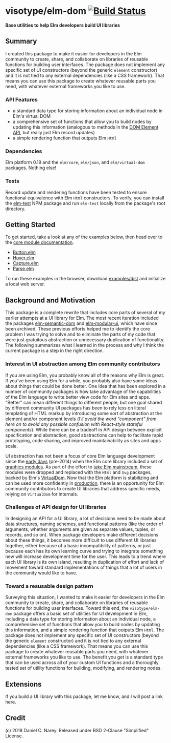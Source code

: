 # visotype/elm-dom [![Build Status](https://travis-ci.com/visotype/elm-dom.svg?branch=master)](https://travis-ci.com/visotype/elm-dom)
**Base utilities to help Elm developers build UI libraries**

## Summary

I created this package to make it easier for developers in the Elm community to create, share, and collaborate on libraries of reusable functions for building user interfaces. The package does not implement any specific set of UI constructors (beyond the generic `element` constructor) and it is not tied to any external dependencies (like a CSS framework). That means you can use this package to create whatever reusable parts you need, with whatever external frameworks you like to use.

### API Features

- a standard data type for storing information about an individual node in Elm's virtual DOM
- a comprehensive set of functions that allow you to build nodes by updating this information (analogous to methods in the [DOM Element API](https://developer.mozilla.org/en-US/docs/Web/API/Element#Methods), but really just Elm record updates)
- a simple rendering function that outputs Elm `Html`

### Dependencies

Elm platform 0.19 and the `elm/core`, `elm/json`, and `elm/virtual-dom`
packages. Nothing else!

### Tests

Record update and rendering functions have been tested to ensure functional
equivalence with Elm `Html` constructors. To verify, you can install the
[elm-test](https://www.npmjs.com/package/elm-test) NPM package and run
`elm-test` locally from the package's root directory.

## Getting Started

To get started, take a look at any of the examples below, then head over to the
[core module documentation](https://package.elm-lang.org/packages/visotype/elm-dom/latest/Dom).

- [Button.elm](https://github.com/visotype/elm-dom/blob/master/examples/src/Button.elm)
- [Hover.elm](https://github.com/visotype/elm-dom/blob/master/examples/src/Hover.elm)
- [Capture.elm](https://github.com/visotype/elm-dom/blob/master/examples/src/Capture.elm)
- [Parse.elm](https://github.com/visotype/elm-dom/blob/master/examples/src/Parse.elm)

To run these examples in the browser, download [examples/dist](https://github.com/visotype/elm-dom/tree/master/examples/dist) and initialize a local web server.

## Background and Motivation

This package is a complete rewrite that includes core parts of several of my earlier
attempts at a UI library for Elm. The most recent iteration included the packages
[elm-semantic-dom](https://github.com/danielnarey/elm-semantic-dom)
and
[elm-modular-ui](https://github.com/danielnarey/elm-modular-ui), which have since
been archived. These previous efforts helped me to identify the core problem I
was trying to solve and to eliminate the parts of my code that were just gratuitous
abstraction or unnecessary duplication of functionality. The following summarizes
what I learned in the process and why I think the current package is a step in the
right direction.

### Interest in UI abstraction among Elm community contributors

If you are using Elm, you probably know all of the reasons why Elm is great. If
you've been using Elm for a while, you probably also have some ideas about
things that could be done better. One idea that has been explored in a number
of community packages is how take advantage of the capabilities of the Elm
language to write better view code for Elm sites and apps. "Better" can mean
different things to different people, but one goal shared by different community
UI packages has been to rely less on literal templating of HTML markup by
introducing some sort of abstraction at the element and/or component levels
(*I'll avoid the word "component" from here on to avoid any possible confusion
with React-style stateful components*). While there can be a tradeoff in API
design between explicit specification and abstraction, good abstractions can
help to facilitate rapid prototyping, code sharing, and improved maintainability
as sites and apps scale.

UI abstraction has not been a focus of core Elm language development since the
[early days](https://www.infoq.com/presentations/Elm)
(pre-2014) when the Elm core library included a set of
[graphics modules](https://package.elm-lang.org/packages/elm-lang/core/3.0.0/Graphics-Input).
As part of the effort to
[take Elm mainstream](http://www.elmbark.com/2016/03/16/mainstream-elm-user-focused-design),
these modules were dropped and replaced with the `Html` and `Svg` packages,
backed by Elm's [VirtualDom](https://elm-lang.org/blog/blazing-fast-html).
Now that the Elm platform is stabilizing and can be used more confidently in
[production](https://elm-lang.org/blog/small-assets-without-the-headache),
there is an opportunity for Elm community contributors to create UI libraries
that address specific needs, relying on `VirtualDom` for internals.

### Challenges of API design for UI libraries

In designing an API for a UI library, a lot of decisions need to be made about
data structures, naming schemes, and functional patterns (like the order of
arguments, whether arguments are given as separate values, tuples, or records,
and so on). When package developers make different decisions about these things,
it becomes more difficult to use different UI libraries together, either
because of a basic incompatibility of patterns, or just because each has its own
learning curve and trying to integrate something new will increase development
time for the user. This leads to a trend where each UI library is its own
island, resulting in duplication of effort and lack of movement toward standard
implementations of things that a lot of users in the community would like to
have.

### Toward a resusable design pattern

Surveying this situation, I wanted to make it easier for developers in the Elm
community to create, share, and collaborate on libraries of reusable
functions for building user interfaces. Toward this end, the `visotype/elm-dom`
package offers a basic set of utilities for UI development in Elm, including a
data type for storing information about an individual node, a comprehensive set
of functions that allow you to build nodes by updating this information, and a
simple rendering function that outputs Elm `Html`. The package does not
implement any specific set of UI constructors (beyond the generic `element`
constructor) and it is not tied to any external dependencies (like a CSS
framework). That means you can use this package to create whatever reusable
parts you need, with whatever external frameworks you like to use. The benefit
you get is a standard type that can be used across all of your custom UI
functions and a thoroughly tested set of utility functions for building,
modifying, and rendering nodes.

## Extensions
If you build a UI library with this package, let me know, and I will post a link
here.

## Credit
(c) 2018 Daniel C. Narey. Released under BSD 2-Clause "Simplified" License.
